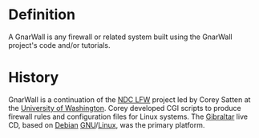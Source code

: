 # Definition #

A GnarWall is any firewall or related system built using the GnarWall project's code and/or tutorials.


# History #

GnarWall is a continuation of the [NDC LFW](http://staff.washington.edu/corey/fw/) project led by Corey Satten at the [University of Washington](http://www.washington.edu/).  Corey developed CGI scripts to produce firewall rules and configuration files for Linux systems.  The [Gibraltar](http://www.gibraltar.at/) live CD, based on [Debian](http://www.debian.org/) [GNU](http://www.gnu.org/)/[Linux](http://en.wikipedia.org/wiki/Linux), was the primary platform.